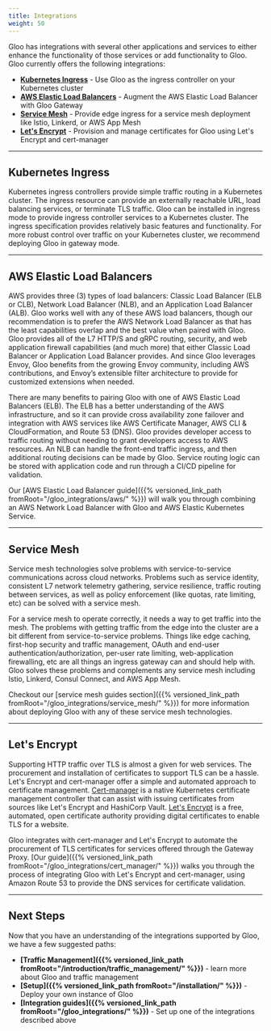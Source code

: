 ```yaml
---
title: Integrations
weight: 50
---
```


Gloo has integrations with several other applications and services to either enhance the functionality of those services or add functionality to Gloo. Gloo currently offers the following integrations:

* **[Kubernetes Ingress](#kubernetes-ingress)** - Use Gloo as the ingress controller on your Kubernetes cluster
* **[AWS Elastic Load Balancers](#aws-elastic-load-balancers)** - Augment the AWS Elastic Load Balancer with Gloo Gateway
* **[Service Mesh](#service-mesh)** - Provide edge ingress for a service mesh deployment like Istio, Linkerd, or AWS App Mesh
* **[Let's Encrypt](#lets-encrypt)** - Provision and manage certificates for Gloo using Let's Encrypt and cert-manager

---

## Kubernetes Ingress

Kubernetes ingress controllers provide simple traffic routing in a Kubernetes cluster. The ingress resource can provide an externally reachable URL, load balancing services, or terminate TLS traffic. Gloo can be installed in ingress mode to provide ingress controller services to a Kubernetes cluster. The ingress specification provides relatively basic features and functionality. For more robust control over traffic on your Kubernetes cluster, we recommend deploying Gloo in gateway mode.

---

## AWS Elastic Load Balancers

AWS provides three (3) types of load balancers: Classic Load Balancer (ELB or CLB), Network Load Balancer (NLB), and an Application Load Balancer (ALB). Gloo works well with any of these AWS load balancers, though our recommendation is to prefer the AWS Network Load Balancer as that has the least capabilities overlap and the best value when paired with Gloo. Gloo provides all of the L7 HTTP/S and gRPC routing, security, and web application firewall capabilities (and much more) that either Classic Load Balancer or Application Load Balancer provides. And since Gloo leverages Envoy, Gloo benefits from the growing Envoy community, including AWS contributions, and Envoy’s extensible filter architecture to provide for customized extensions when needed.

There are many benefits to pairing Gloo with one of AWS Elastic Load Balancers (ELB). The ELB has a better understanding of the AWS infrastructure, and so it can provide cross availability zone failover and integration with AWS services like AWS Certificate Manager, AWS CLI & CloudFormation, and Route 53 (DNS). Gloo provides developer access to traffic routing without needing to grant developers access to AWS resources. An NLB can handle the front-end traffic ingress, and then additional routing decisions can be made by Gloo. Service routing logic can be stored with application code and run through a CI/CD pipeline for validation.

Our [AWS Elastic Load Balancer guide]({{% versioned_link_path fromRoot="/gloo_integrations/aws/" %}}) will walk you through combining an AWS Network Load Balancer with Gloo and AWS Elastic Kubernetes Service.

---

## Service Mesh

Service mesh technologies solve problems with service-to-service communications across cloud networks. Problems such as service identity, consistent L7 network telemetry gathering, service resilience, traffic routing between services, as well as policy enforcement (like quotas, rate limiting, etc) can be solved with a service mesh. 

For a service mesh to operate correctly, it needs a way to get traffic into the mesh. The problems with getting traffic from the edge into the cluster are a bit different from service-to-service problems. Things like edge caching, first-hop security and traffic management, OAuth and end-user authentication/authorization, per-user rate limiting, web-application firewalling, etc are all things an ingress gateway can and should help with. Gloo solves these problems and complements any service mesh including Istio, Linkerd, Consul Connect, and AWS App Mesh.

Checkout our [service mesh guides section]({{% versioned_link_path fromRoot="/gloo_integrations/service_mesh/" %}}) for more information about deploying Gloo with any of these service mesh technologies.

---

## Let's Encrypt

Supporting HTTP traffic over TLS is almost a given for web services. The procurement and installation of certificates to support TLS can be a hassle. Let's Encrypt and cert-manager offer a simple and automated approach to certificate management. [Cert-manager](https://cert-manager.io/docs/) is a native Kubernetes certificate management controller that can assist with issuing certificates from sources like Let's Encrypt and HashiCorp Vault. [Let's Encrypt](https://letsencrypt.org) is a free, automated, open certificate authority providing digital certificates to enable TLS for a website.

Gloo integrates with cert-manager and Let's Encrypt to automate the procurement of TLS certificates for services offered through the Gateway Proxy. [Our guide]({{% versioned_link_path fromRoot="/gloo_integrations/cert_manager/" %}}) walks you through the process of integrating Gloo with Let's Encrypt and cert-manager, using Amazon Route 53 to provide the DNS services for certificate validation.

---

## Next Steps

Now that you have an understanding of the integrations supported by Gloo, we have a few suggested paths:

* **[Traffic Management]({{% versioned_link_path fromRoot="/introduction/traffic_management/" %}})** - learn more about Gloo and traffic management
* **[Setup]({{% versioned_link_path fromRoot="/installation/" %}})** - Deploy your own instance of Gloo
* **[Integration guides]({{% versioned_link_path fromRoot="/gloo_integrations/" %}})** - Set up one of the integrations described above
